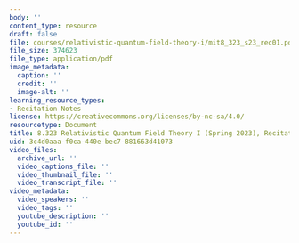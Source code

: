 ```yaml
---
body: ''
content_type: resource
draft: false
file: courses/relativistic-quantum-field-theory-i/mit8_323_s23_rec01.pdf
file_size: 374623
file_type: application/pdf
image_metadata:
  caption: ''
  credit: ''
  image-alt: ''
learning_resource_types:
- Recitation Notes
license: https://creativecommons.org/licenses/by-nc-sa/4.0/
resourcetype: Document
title: 8.323 Relativistic Quantum Field Theory I (Spring 2023), Recitation 1
uid: 3c4d0aaa-f0ca-440e-bec7-881663d41073
video_files:
  archive_url: ''
  video_captions_file: ''
  video_thumbnail_file: ''
  video_transcript_file: ''
video_metadata:
  video_speakers: ''
  video_tags: ''
  youtube_description: ''
  youtube_id: ''
---
```

